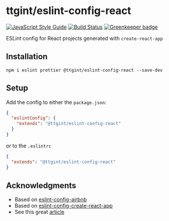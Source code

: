 # ttgint/eslint-config-react

[![JavaScript Style Guide](https://img.shields.io/badge/code_style-standard-brightgreen.svg)](https://standardjs.com) [![Build Status](https://travis-ci.org/ttgint/eslint-config-react.svg?branch=master)](https://travis-ci.org/ttgint/eslint-config-react) [![Greenkeeper badge](https://badges.greenkeeper.io/ttgint/eslint-config-react.svg)](https://greenkeeper.io/)

ESLint config for React projects generated with `create-react-app`

## Installation

`npm i eslint prettier @ttgint/eslint-config-react --save-dev`

## Setup

Add the config to either the `package.json`:

```json
{
  "eslintConfig": {
    "extends": "@ttgint/eslint-config-react"
  }
}
```

or to the `.eslintrc`

```json
{
  "extends": "@ttgint/eslint-config-react"
}
```

## Acknowledgments

- Based on [eslint-config-airbnb](https://www.npmjs.com/package/eslint-config-airbnb)
- Based on [eslint-config-create-react-app](https://www.npmjs.com/package/eslint-config-react-app)
- See this great [article](https://medium.com/@natterstefan/how-to-create-your-own-shared-eslint-prettier-and-stylelint-configuration-3930dd764de3)